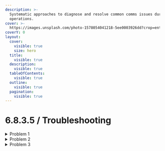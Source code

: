 ```yaml
---
description: >-
  Systematic approaches to diagnose and resolve common comms issues during daily
  operations.
cover: >-
  https://images.unsplash.com/photo-1578054041218-5ee0003926dd?crop=entropy&cs=srgb&fm=jpg&ixid=M3wxOTcwMjR8MHwxfHNlYXJjaHw0fHxjb21tdW5pY2F0ZXxlbnwwfHx8fDE3NDY3NjQ3NjB8MA&ixlib=rb-4.1.0&q=85
coverY: 0
layout:
  cover:
    visible: true
    size: hero
  title:
    visible: true
  description:
    visible: true
  tableOfContents:
    visible: true
  outline:
    visible: true
  pagination:
    visible: true
---
```


# 6.8.3.5 / Troubleshooting

<details>

<summary>Problem 1</summary>



</details>

<details>

<summary>Problem 2</summary>



</details>

<details>

<summary>Problem 3</summary>



</details>
